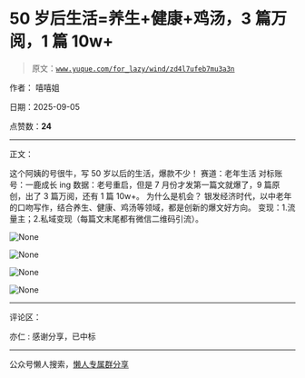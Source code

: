 # 50 岁后生活=养生+健康+鸡汤，3 篇万阅，1 篇 10w+

> 原文：[`www.yuque.com/for_lazy/wind/zd4l7ufeb7mu3a3n`](https://www.yuque.com/for_lazy/wind/zd4l7ufeb7mu3a3n)

作者： 嘻嘻姐

日期：2025-09-05

点赞数：**24**

* * *

正文：

这个阿姨的号很牛，写 50 岁以后的生活，爆款不少！ 赛道：老年生活 对标账号：一鹿成长 ing
数据：老号重启，但是 7 月份才发第一篇文就爆了，9 篇原创，出了 3 篇万阅，还有 1 篇 10w+。 为什么是机会？
银发经济时代，以中老年的口吻写作，结合养生、健康、鸡汤等领域，都是创新的爆文好方向。 变现：1.流量主；2.私域变现（每篇文末尾都有微信二维码引流）。

![](img/aafda2ebd60779838bbda417c75281cb.png "None")

![](img/bd99d5273e785ad8a70e4be29af3a3bd.png "None")

![](img/c9a881839c247ef8763efe6dc1c98ba1.png "None")

![](img/42b0fd1744ae4df21a2f04ec82c4c20d.png "None")

* * *

评论区：

亦仁 : 感谢分享，已中标

* * *

公众号懒人搜索，[懒人专属群分享](https://lazybook.fun/#/blog/group)